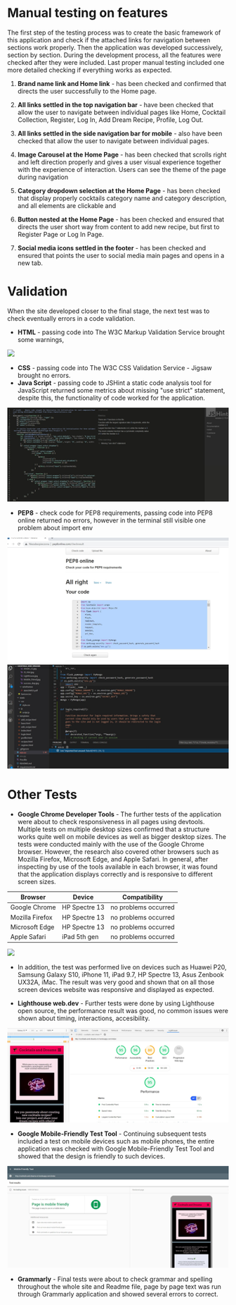# Manual testing on features

The first step of the testing process was to create the basic framework of this application and check if the attached links for navigation between sections work properly. Then the application was developed successively, section by section. During the development process, all the features were checked after they were included. Last proper manual testing included one more detailed checking if everything works as expected.

1. **Brand name link and Home link** - has been checked and confirmed that directs the user successfully to the Home page.
2. **All links settled in the top navigation bar** - have been checked that allow the user to navigate between individual pages like Home, Cocktail Collection, Register, Log In, Add Dream Recipe, Profile, Log Out.
3. **All links settled in the side navigation bar for mobile** - also have been checked that allow the user to navigate between individual pages.
4. **Image Carousel at the Home Page** - has been checked that scrolls right and left direction properly and gives a user visual experience together with the experience of interaction. Users can see the theme of the page during navigation
5. **Category dropdown selection at the Home Page** - has been checked that display properly cocktails category name and category description, and all elements are clickable and 
6. **Button nested at the Home Page** - has been checked and ensured that directs the user short way from content to add new recipe, but first to Register Page or Log In Page. 

7. **Social media icons settled in the footer** - has been checked and ensured that points the user to social media main pages and opens in a new tab.

# Validation 
When the site developed closer to the final stage, the next test was to check eventually errors in a code validation.
- **HTML** - passing code into The W3C Markup Validation Service brought some warnings, 

<img src="assets/docs/.jpg" style="margin: 0;">

- **CSS** - passing code into The W3C CSS Validation Service - Jigsaw brought no errors.
- **Java Script** - passing code to JSHint a static code analysis tool for JavaScript returned some metrics about missing "use strict" statement, despite this, the functionality of code worked for the application.

<img src="assets/docs/pictures/JS_Hint.jpg" style="margin: 0;">

- **PEP8** - check code for PEP8 requirements, passing code into PEP8 online returned no errors, however in the terminal still visible one problem about import env

<img src="assets/docs/pictures/PEP8_test.jpg" style="margin: 0;">

<img src="assets/docs/pictures/env_import.jpg" style="margin: 0;">

# Other Tests
- **Google Chrome Developer Tools** - The further tests of the application were about to check responsiveness in all pages using devtools. Multiple tests on multiple desktop sizes confirmed that a structure works quite well on mobile devices as well as bigger desktop sizes. The tests were conducted mainly with the use of the Google Chrome browser. However, the research also covered other browsers such as Mozilla Firefox, Microsoft Edge, and Apple Safari. In general, after inspecting by use of the tools available in each browser, it was found that the application displays correctly and is responsive to different screen sizes. 

| Browser | Device | Compatibility |
| --- | --- | --- |
| Google Chrome | HP Spectre 13 | no problems occurred |
| Mozilla Firefox | HP Spectre 13 | no problems occurred |
| Microsoft Edge | HP Spectre 13 | no problems occurred |
| Apple Safari | iPad 5th gen | no problems occurred |


<img src="assets/docs/.jpg" style="margin: 0;">

- In addition, the test was performed live on devices such as Huawei P20, Samsung Galaxy S10, iPhone 11, iPad 9.7, HP Spectre 13, Asus Zenbook UX32A, iMac. The result was very good and shown that on all those screen devices website was responsive and displayed as expected.

- **Lighthouse web.dev** - Further tests were done by using Lighthouse open source, the performance result was good, no common issues were shown about timing, interactions, accesibility.

<img src="assets/docs/pictures/Lighthouse.jpg" style="margin: 0;">

- **Google Mobile-Friendly Test Tool** - Continuing subsequent tests included a test on mobile devices such as mobile phones, the entire application was checked with Google Mobile-Friendly Test Tool and showed that the design is friendly to such devices.

<img src="assets/docs/pictures/Mobile_friend.jpg" style="margin: 0;">

- **Grammarly** - Final tests were about to check grammar and spelling throughout the whole site and Readme file, page by page text was run through Grammarly application and showed several errors to correct.

